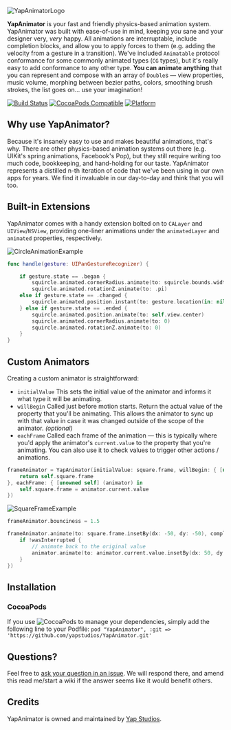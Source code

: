 ![YapAnimatorLogo](Docs/header.gif)

**YapAnimator** is your fast and friendly physics-based animation system. YapAnimator was built with ease-of-use in mind, keeping *you* sane and your designer very, *very* happy. All animations are interruptable, include completion blocks, and allow you to apply forces to them (e.g. adding the velocity from a gesture in a transition). We've included `Animatable` protocol conformance for some commonly animated types (`CG` types), but it's really easy to add conformance to any other type. **You can animate anything** that you can represent and compose with an array of `Double`s — view properties, music volume, morphing between bezier paths, colors, smoothing brush strokes, the list goes on… use your imagination!

[![Build Status](https://travis-ci.org/yapstudios/YapAnimator.svg?branch=master)](https://travis-ci.org/yapstudios/YapAnimator)
[![CocoaPods Compatible](https://img.shields.io/cocoapods/v/YapAnimator.svg)](https://img.shields.io/cocoapods/v/YapAnimator.svg)
[![Platform](https://img.shields.io/cocoapods/p/YapAnimator.svg?style=flat)](http://cocoadocs.org/docsets/YapAnimator)

## Why use YapAnimator?

Because it's insanely easy to use and makes beautiful animations, that's why. There are other physics-based animation systems out there (e.g. UIKit's spring animations, Facebook's Pop), but they still require writing too much code, bookkeeping, and hand-holding for our taste. YapAnimator represents a distilled n-th iteration of code that we've been using in our own apps for years. We find it invaluable in our day-to-day and think that you will too.

## Built-in Extensions

YapAnimator comes with a handy extension bolted on to `CALayer` and `UIView`/`NSView`, providing one-liner animations under the `animatedLayer` and `animated` properties, respectively.

![CircleAnimationExample](Docs/squirclemorph.gif)

```swift
func handle(gesture: UIPanGestureRecognizer) {

	if gesture.state == .began {
		squircle.animated.cornerRadius.animate(to: squircle.bounds.width / 2.0)
		squircle.animated.rotationZ.animate(to: .pi)
	else if gesture.state == .changed {
		squircle.animated.position.instant(to: gesture.location(in: nil))
	} else if gesture.state == .ended {
		squircle.animated.position.animate(to: self.view.center)
		squircle.animated.cornerRadius.animate(to: 0)
		squircle.animated.rotationZ.animate(to: 0)
	}
}
```

## Custom Animators

Creating a custom animator is straightforward:

- `initialValue` This sets the initial value of the animator and informs it what type it will be animating.
- `willBegin` Called just before motion starts. Return the actual value of the property that you'll be animating. This allows the animator to sync up with that value in case it was changed outside of the scope of the animator. *(optional)*
- `eachFrame` Called each frame of the animation — this is typically where you'd apply the animator's `current.value` to the property that you're animating. You can also use it to check values to trigger other actions / animations.

```swift
frameAnimator = YapAnimator(initialValue: square.frame, willBegin: { [unowned self] in
	return self.square.frame
}, eachFrame: { [unowned self] (animator) in
	self.square.frame = animator.current.value
})
```

![SquareFrameExample](Docs/squareframe.gif)

```swift
frameAnimator.bounciness = 1.5

frameAnimator.animate(to: square.frame.insetBy(dx: -50, dy: -50), completion: { animator, wasInterrupted in
	if !wasInterrupted {
		// animate back to the original value
		animator.animate(to: animator.current.value.insetBy(dx: 50, dy: 50))
	}
})
```

## Installation
### CocoaPods
If you use ![CocoaPods](https://cocoapods.org/) to manage your dependencies, simply add the following line to your Podfile:
  ```pod "YapAnimator", :git => 'https://github.com/yapstudios/YapAnimator.git'```

## Questions?

Feel free to [ask your question in an issue](https://github.com/yapstudios/YapAnimator/issues/new). We will respond there, and  amend this read me/start a wiki if the answer seems like it would benefit others.

## Credits

YapAnimator is owned and maintained by [Yap Studios](http://www.yapstudios.com).
